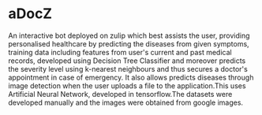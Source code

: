 # aDocZ
An interactive bot deployed on zulip which best assists the user, providing personalised healthcare by predicting the diseases from given symptoms, training data including features from user's current and past medical records, developed using Decision Tree Classifier and moreover predicts the severity level using k-nearest neighbours and thus secures a doctor's appointment in case of emergency. It also allows predicts diseases through image detection when the user uploads a file to the application.This uses Artificial Neural Network, developed in tensorflow.The datasets were developed manually and the images were obtained from google images.


